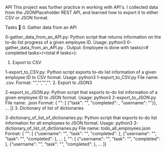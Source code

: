 API
This project was further practice in working with API's. I collected data from the JSONPlaceholder REST API, and learned how to export it to either CSV or JSON format.

Tasks 📃
0. Gather data from an API

0-gather_data_from_an_API.py: Python script that returns information on the to-do list progress of a given employee ID.
Usage: python3 0-gather_data_from_an_API.py <employee ID>.
Output: Employee <employee name> is done with tasks(<# completed tasks>/<total # tasks>):
1. Export to CSV

1-export_to_CSV.py: Python script exports to-do list information of a given employee ID to CSV format.
Usage: python3 1-export_to_CSV.py <employee ID>
File name: <user id>.csv.
Format: "<user id>","<username>","<task completed status>","<task title>".
2. Export to JSON3

2-export_to_JSON.py: Python script that exports to-do list information of a given employee ID to JSON format.
Usage: python3 2-export_to_JSON.py <employee ID>
File name: <user id>.json
Format: { "<user id>": [ {"task": "<task title>", "completed": <task completed status>, "username": "<username>"}}, ... ]}
3. Dictionary of list of dictionaries

3-dictionary_of_list_of_dictionaries.py: Python script that exports to-do list information for all employees to JSON format.
Usage: python3 3-dictionary_of_list_of_dictionaries.py
File name: todo_all_employees.json
Format: { "<user id>": [ {"username": "<username>", "task": "<task title>", "completed": <task completed status>}, {"username": "<username>", "task": "<task title>", "completed": <task completed status>}, ... ], "<user id>": [ {"username": "<username>", "task": "<task title>", "completed": <task completed status>}, {"username": "<username>", "task": "<task title>", "completed": <task completed status>}, ... ]}
